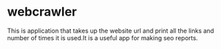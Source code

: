 # webcrawler
This is application that takes up the website url and print all the links and  number of times it is used.It is a useful app for making seo reports.
